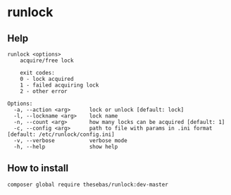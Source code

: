 # runlock

## Help
```
runlock <options>
    acquire/free lock

    exit codes:
    0 - lock acquired
    1 - failed acquiring lock
    2 - other error

Options:
  -a, --action <arg>      lock or unlock [default: lock]
  -l, --lockname <arg>    lock name
  -n, --count <arg>       how many locks can be acquired [default: 1]
  -c, --config <arg>      path to file with params in .ini format [default: /etc/runlock/config.ini]
  -v, --verbose           verbose mode
  -h, --help              show help
```

## How to install
`composer global require thesebas/runlock:dev-master`
